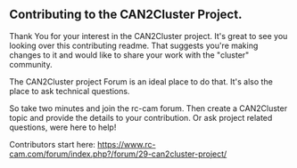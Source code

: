 ## Contributing to the CAN2Cluster Project.

Thank You for your interest in the CAN2Cluster project. It's great to see you looking over
this contributing readme. That suggests you're making changes to it and would like
to share your work with the "cluster" community.

The CAN2Cluster project Forum is an ideal place to do that. It's also the place to ask 
technical questions.  

So take two minutes and join the rc-cam forum. Then create a CAN2Cluster topic and provide 
the details to your contribution. Or ask project related questions, were here to help!

Contributors start here:
https://www.rc-cam.com/forum/index.php?/forum/29-can2cluster-project/
